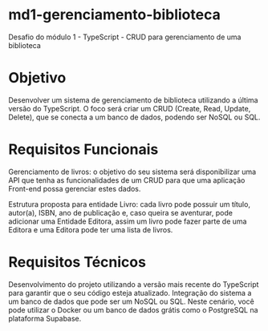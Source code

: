 # md1-gerenciamento-biblioteca
Desafio do módulo 1 - TypeScript - CRUD para gerenciamento de uma biblioteca

# Objetivo
Desenvolver um sistema de gerenciamento de biblioteca utilizando a última versão do TypeScript. O foco será criar um CRUD (Create, Read, Update, Delete), que se conecta a um banco de dados, podendo ser NoSQL ou SQL.

# Requisitos Funcionais

Gerenciamento de livros: o objetivo do seu sistema será disponibilizar uma API que tenha as funcionalidades de um CRUD para que uma aplicação Front-end possa gerenciar estes dados.

Estrutura proposta para entidade Livro: cada livro pode possuir um título, autor(a), ISBN, ano de publicação e, caso queira se aventurar, pode adicionar uma Entidade Editora, assim um livro pode fazer parte de uma Editora e uma Editora pode ter uma lista de livros.

# Requisitos Técnicos

Desenvolvimento do projeto utilizando a versão mais recente do TypeScript para garantir que o seu código esteja atualizado. Integração do sistema a um banco de dados que pode ser um NoSQL ou SQL. Neste cenário, você pode utilizar o Docker ou um banco de dados grátis como o PostgreSQL na plataforma Supabase.
